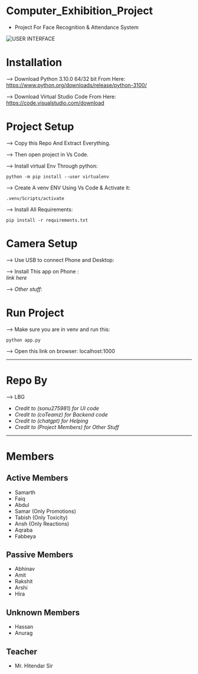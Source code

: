 # Computer_Exhibition_Project
- Project For Face Recognition & Attendance System

![USER INTERFACE](https://github.com/user-attachments/assets/0571f543-1f7e-4b9a-a8c6-1127ec1747e5)

# Installation 

--> Download Python 3.10.0 64/32 bit From Here:
    https://www.python.org/downloads/release/python-3100/

--> Download Virtual Studio Code From Here:
    https://code.visualstudio.com/download

# Project Setup 

--> Copy this Repo And Extract Everything.

--> Then open project in Vs Code.

--> Install virtual Env Through python:
    
```
python -m pip install --user virtualenv
```

--> Create A venv ENV Using Vs Code & Activate it:

```
.venv/Scripts/activate
```
--> Install All Requirements:

```
pip install -r requirements.txt
```

# Camera Setup

--> Use USB to connect Phone and Desktop:

--> Install This app on Phone : <br>
    *link here*

--> *Other stuff*: <br>

# Run Project

--> Make sure you are in venv and run this:

```
python app.py
```

--> Open this link on browser:
    localhost:1000

-----------------------------------------------------------------------------------------------------
# Repo By 

--> LBG


- *Credit to (sonu275981) for UI code* <br>
- *Credit to (coTeamz) for Backend code* <br>
- *Credit to (chatgpt) for Helping* <br>
- *Credit to (Project Members) for Other Stuff* <br>

-----------------------------------------------------------------------------------------------------

# Members 

## Active Members
- Samarth
- Faiq
- Abdul
- Samar (Only Promotions)
- Tabish (Only Toxicity)
- Ansh (Only Reactions)
- Aqraba
- Fabbeya

## Passive Members
- Abhinav
- Amit
- Rakshit
- Arshi
- Hira

## Unknown Members
- Hassan
- Anurag

## Teacher
- Mr. Hitendar Sir






